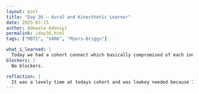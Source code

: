 ```yaml
---
layout: post
title: "Day 36 – Aural and Kinesthetic Learner"
date: 2025-07-15
author: Adewale Adeniyi
permalink: /day36.html
tags: ["MBTI", "VARK", "Myers-Briggs"]

what_i_learned: |
  Today we had a cohort connect which basically compromised of each individual and team where we applied the VARK test and Myers-Briggs test which basically told us each of our preferred learning style: visual, aural, read/write or kinesthetic and identifying personality preferences across four dichotomies. Extraversion (E) vs. Introversion (I): How you gain and direct energy. Sensing (S) vs. Intuition (N): How you gather and process information. Thinking (T) vs. Feeling (F): How you make decisions. Judging (J) vs. Perceiving (P): How you deal with structure and organization. I also discovered I was more of a Aural and Kinesthetic learner than a visual, read and write learner. Kinesthetic learning, also known as tactile learning, is a style of learning where individuals absorb information best through physical activities rather than passive methods like listening to lectures or watching demonstrations. An aural learner is someone who learns best through hearing and listening. They typically prefer to listen to lectures rather than take notes and may excel in speaking and acting. We also had a small presentation on what each group members learning type was.
blockers: |
  No blockers.

reflection: |
  It was a lovely time at todays cohort and was lowkey needed because I think everyone feels burn out and all. I and my team also had a discussion and presentation on everyone's result on our different methods to the project. and It seems the highest accuracy we do have is greater than 80 percent. We might have to leave it at that because nothing else seems to be changing it, and we have to also properly complete the research paper on overleaf. We gradually rounding up.
--- 
```

